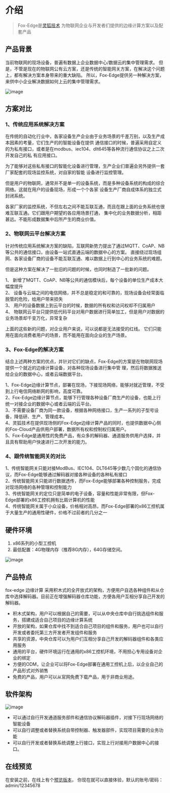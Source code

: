 # 介绍

> Fox-Edge是[灵狐技术](http://www.fox-tech.cn/)
为物联网企业与开发者们提供的边缘计算方案以及配套产品

## 产品背景
当前物联网的现场设备，普遍有数据上企业数据中心/数据云的集中管理需求。
但是，不管是现在的物联网公有云方案，还是传统的智能网关方案，在解决这个问题上，都有解决方案本身带来的重大缺陷。
所以，Fox-Edge提供另一种解决方案，来供中小企业解决数据如何上云的集中管理需求。

![image](http://docs.fox-tech.cn/_images/networking.jpg)
## 方案对比

### 1、传统应用系统解决方案
在传统的自动化行业中，各家设备生产企业由于业务场景的千差万别，以及生产成本因素的考量，它们生产的的智能设备在提供
通信接口的时候，普遍采用自定义的为私有接口，或者是在modbus、iec104、dlt645等各种流行通信协议之上二次开发自己的私
有应用接口。
<p>
为了能够对这些私有接口的智能化设备进行管理，生产企业们普遍会另外提供一套厂家配套的现场监控系统，对自家的智能
设备进行监控管理。
</p>
<p>
但是用户的物联网，通常并不是单一的设备系统，而是多种设备系统的构成的综合网络。这就在用户的设备现场，形成一个个各家
设备生产厂商自成体系的独立式封闭系统。
</p>
<p>
各家厂家的监控系统，不但左右之间不能互联互通，而且在跟上面的业务系统也很难互联互通。它们跟用户期望的各应用场景打通，
集中化的业务数据分析，相距甚远。不能形成数据集中后所产生的商业价值。
</p>


### 2、物联网云平台解决方案
<p>
针对传统应用系统解决方案的缺陷，互联网新势力提出了通过MQTT、CoAP、NB等公共的通信接口，由设备一站式直通云端的数据中心的方案。
直接绕过现场组网、各家设备厂商的设备不能互联互通、难以数据上行到中心的业务系统的难题。
</p>
<p>
但是这种方案在解决了一批旧的问题的时候，也同时制造了一批新的问题。
</p>
<p>
1、 新增了MQTT、CoAP、NB等公共的通信模块后，每个设备的单位生产成本大幅度提升<br>
2、 设备与云端之间的电信网络，并不总是稳定的和可靠的，现场设备会经常面临脱管的危险，给用户带来损失<br>
3、 用户的设备数据上到云平台的时候，数据的所有权和访问权却不归属用户<br>
4、 物联网云平台只提供低代码平台对用户数据进行简单加工，但是用户对数据的业务场景却千变万化，异常复杂<br>
</p>
<p>
上面的这些新的问题，对企业用户来说，可以说都是无法接受的红线。
它们只能用在面向消费者用户的场景，而不能用在面向企业的生产场景。
</p>

### 3、Fox-Edge的解决方案
<p>
结合上述两种方案的优点，并针对它们的缺点，Fox-Edge的方案是在物联网现场提供一个就近的边缘计算设备，对各种现场设备进行集中管
理，然后将数据推送给企业的数据中心，或者云端数据平台。
</p>
<p>
1、Fox-Edge边缘计算节点，部署在现场，下接现场网络，能够对就近管理，不受到上行电信网络断网的影响，高度可靠。<br>
2、Fox-Edge边缘计算节点，能够下行管理各种设备厂商生产的设备，也能上行统一对接企业的数据中心或者云端的云平台。<br>
3、不需要设备厂商为同一款设备，根据各种网络接口，生产一系列的子型号设备，降低研、生产、管理成本。<br>
4、灵狐技术在提供现场侧的Fox-Edge边缘计算产品的同时，也提供数据中心侧的Fox-Cloud产品供用户部署，数据所有权和控制权归属用户。<br>
5、Fox-Edge是通用性的免费产品，有众多的解码器、通道服务供用户选择，并且具有帮助用户快速进行二次开发的能力。<br>
</p>

### 4、跟传统智能网关的对比
<p>
1、传统智能网关只能对接ModBus、IEC104、DLT645等少数几个固化的通信协议，而Fox-Edge能够通过解码器对接各种设备的各种私有接口<br>
2、传统智能网关只能进行数据透传，而Fox-Edge能够部署各种控制服务，完成对现场网络的各种管理和控制能力<br>
3、传统智能网关的定位只是简单的电子设备，容量和性能非常有限，但Fox-Edge部署的x86工控机拥有比肩计算机的性能<br>
4、传统智能网关属于小众设备，价格相对高昂，而Fox-Edge部署的x86工控机属于大量生产的通用性硬件，价格不过前者的几分之一<br>
</p>

## 硬件环境
1. x86系列的小型工控机
2. 最低配置：4G物理内存（推荐8G内存），64G存储空间。

![image](http://docs.fox-tech.cn/_images/device.jpg)

## 产品特点
fox-edge 边缘计算 采用积木式的全开放式的架构，方便用户自选各种组件和从仓库中选择解码器。目前正在增强解码器仓库功能，方便各用户互相分享自己开发的解码器。

- 积木式架构，用户可以根据自己的需要，可以从中央仓库中自行挑选组件和服务，搭建成适合自己项目的边缘计算系统
- 开放的架构，如果仓库中找不到适合自己项目的组件和服务，用户也可以自行开发或者委托第三方开发者开发组件和服务
- 共享的资源，中央仓库可以为用户们互相分享自己开发的解码器组件和各类应用服务
- 通用的平台，硬件环境运行在通用的x86工控机环境，不用担心专用设备对企业的绑定
- 方便的ODM，让企业可以将Fox-Edge部署在通用工控机上后，以企业自己的产品形式对外销售
- 免费的产品，用户可以从官网免费下载产品，用于非商业用途。

## 软件架构
![image](http://docs.fox-tech.cn/_images/system.jpg)

- 可以通过自行开发通道服务部件和通信协议解码器插件，对接下行现场网络的智能设备
- 可以自行调整或者替换系统自带控制器、触发器部件，实现项目需要的业务功能
- 可以自行开发或者替换系统调整上行接口，实现上行对接用户数据中心的接口。

## 在线预览
在安装之前，在线上有个[预览版本](http://fox-edge-demo.fox-tech.cn)，
你现在就可以直接体验，默认的账号/密码：admin/12345678

